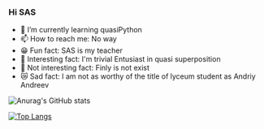 ### Hi SAS
- 🌱 I’m currently learning quasiPython
- 📫 How to reach me: No way
- 😁 Fun fact: SAS is my teacher
- 🥖 Interesting fact: I'm trivial Entusiast in quasi superposition
- 🦠 Not interesting fact: Finly is not exist
- 😿 Sad fact: I am not as worthy of the title of lyceum student as Andriy Andreev

![Anurag's GitHub stats](https://github-readme-stats.vercel.app/api?username=coder8jedi&show_icons=true&theme=dark)

[![Top Langs](https://github-readme-stats.vercel.app/api/top-langs/?username=coder8jedi&show_icons=true&theme=dark)](https://github.com/coder8jedi/github-readme-stats)
